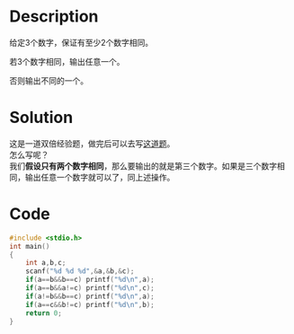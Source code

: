 # Description
给定3个数字，保证有至少2个数字相同。

若3个数字相同，输出任意一个。

否则输出不同的一个。
# Solution
这是一道双倍经验题，做完后可以去写[这道题](https://www.luogu.com.cn/problem/AT1428)。  
怎么写呢？  
我们**假设只有两个数字相同**，那么要输出的就是第三个数字。如果是三个数字相同，输出任意一个数字就可以了，同上述操作。  
# Code
```cpp
#include <stdio.h>
int main()
{
	int a,b,c;
	scanf("%d %d %d",&a,&b,&c);
	if(a==b&&b==c) printf("%d\n",a);
	if(a==b&&a!=c) printf("%d\n",c);
	if(a!=b&&b==c) printf("%d\n",a);
	if(a==c&&b!=c) printf("%d\n",b);
    return 0;
}
```